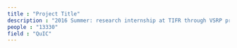 ```yaml
---
title : "Project Title"
description : "2016 Summer: research internship at TIFR through VSRP program. I worked with Dr. R Vijayraghawan in his quantum measurement and control lab. My work involved designing special microwave filters for qubit state preparation pulses."
people : "13330"
field : "QuIC"
---
```

